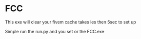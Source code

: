 # FCC
This exe will clear your fivem cache takes les then 5sec to set up

Simple run the run.py and you set or the FCC.exe
